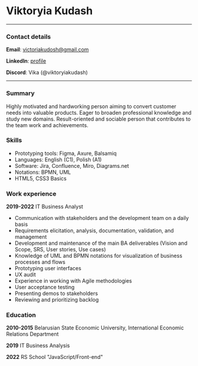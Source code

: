 # Viktoryia Kudash
______
### Contact details
**Email**: victoriakudosh@gmail.com

**LinkedIn**: [profile](linkedin.com/in/viktoryia-kudash-a0b46b83)

**Discord**: Vika (@viktoryiakudash)
______
### Summary
Highly motivated and hardworking person aiming to convert customer needs into valuable
products. Eager to broaden professional knowledge and study new domains. Result-oriented
and sociable person that contributes to the team work and achievements.
### Skills
* Prototyping tools: Figma, Axure, Balsamiq
* Languages: English (C1), Polish (A1)
* Software: Jira, Confluence, Miro, Diagrams.net
* Notations: BPMN, UML
* HTML5, CSS3 Basics

### Work experience
**2019-2022** IT Business Analyst
* Communication with stakeholders and the development team on a daily basis
* Requirements elicitation, analysis, documentation, validation, and management
* Development and maintenance of the main BA deliverables (Vision and Scope, SRS, User stories, Use
cases)
* Knowledge of UML and BPMN notations for visualization of business processes and flows
* Prototyping user interfaces 
* UX audit
* Experience in working with Agile methodologies
* User acceptance testing
* Presenting demos to stakeholders
* Reviewing and prioritizing backlog 

### Education
**2010-2015** Belarusian State Economic University, International Economic Relations
Department

**2019** IT Business Analysis

**2022** RS School "JavaScript/Front-end"

